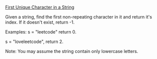 
[First Unique Character in a String](https://leetcode.com/problems/first-unique-character-in-a-string/)

Given a string, find the first non-repeating character in it and return it's index. If it doesn't exist, return -1.

Examples:
s = "leetcode"
return 0.

s = "loveleetcode",
return 2.


Note: You may assume the string contain only lowercase letters.


